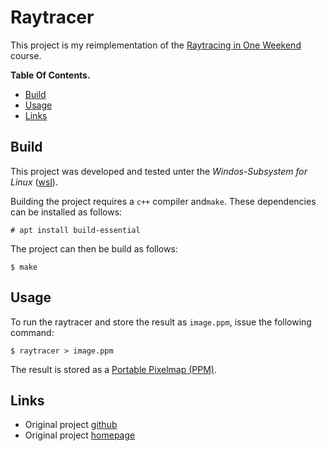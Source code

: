# Raytracer

This project is my reimplementation of the [Raytracing in One Weekend](https://raytracing.github.io/books/RayTracingInOneWeekend.html) course.

**Table Of Contents.**
- [Build](#compile--run)
- [Usage](#usage)
- [Links](#links)

## Build

This project was developed and tested unter the *Windos-Subsystem for Linux* ([wsl](https://learn.microsoft.com/en-us/windows/wsl/about)).

Building the project requires a `c++` compiler and`make`. These dependencies can be installed as follows:

```
# apt install build-essential
```

The project can then be build as follows:

```
$ make
```

## Usage

To run the raytracer and store the result as `image.ppm`, issue the following command:
```
$ raytracer > image.ppm
```

The result is stored as a [Portable Pixelmap (PPM)](https://de.wikipedia.org/wiki/Portable_Anymap#Pixmap).

## Links

- Original project [github](https://github.com/petershirley/raytracinginoneweekend)
- Original project [homepage](https://in1weekend.blogspot.com/)